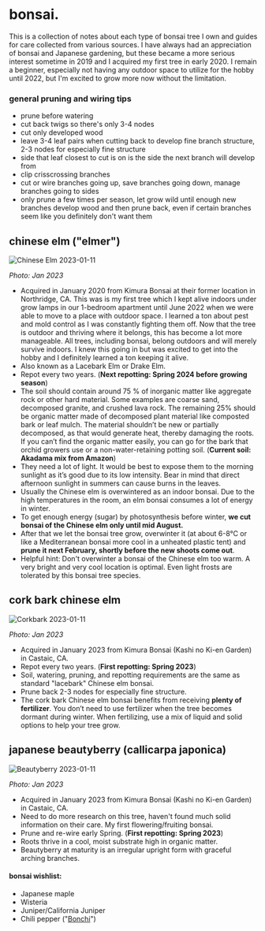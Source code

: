 # bonsai.

This is a collection of notes about each type of bonsai tree I own and guides for care collected from various sources. I have always had an appreciation of bonsai and Japanese gardening, but these became a more serious interest sometime in 2019 and I acquired my first tree in early 2020. I remain a beginner, especially not having any outdoor space to utilize for the hobby until 2022, but I'm excited to grow more now without the limitation.

### general pruning and wiring tips

- prune before watering
- cut back twigs so there's only 3-4 nodes
- cut only developed wood
- leave 3-4 leaf pairs when cutting back to develop fine branch structure, 2-3 nodes for especially fine structure
- side that leaf closest to cut is on is the side the next branch will develop from
- clip crisscrossing branches
- cut or wire branches going up, save branches going down, manage branches going to sides
- only prune a few times per season, let grow wild until enough new branches develop wood and then prune back, even if certain branches seem like you definitely don't want them

## chinese elm ("elmer")

![Chinese Elm 2023-01-11](../media/Chinese%20Elm%202023-01-11.png)

*Photo: Jan 2023*

- Acquired in January 2020 from Kimura Bonsai at their former location in Northridge, CA. This was is my first tree which I kept alive indoors under grow lamps in our 1-bedroom apartment until June 2022 when we were able to move to a place with outdoor space. I learned a ton about pest and mold control as I was constantly fighting them off. Now that the tree is outdoor and thriving where it belongs, this has become a lot more manageable. All trees, including bonsai, belong outdoors and will merely survive indoors. I knew this going in but was excited to get into the hobby and I definitely learned a ton keeping it alive.
- Also known as a Lacebark Elm or Drake Elm.
- Repot every two years. (**Next repotting: Spring 2024 before growing season**)
- The soil should contain around 75 % of inorganic matter like aggregate rock or other hard material. Some examples are coarse sand, decomposed granite, and crushed lava rock. The remaining 25% should be organic matter made of decomposed plant material like composted bark or leaf mulch. The material shouldn’t be new or partially decomposed, as that would generate heat, thereby damaging the roots. If you can’t find the organic matter easily, you can go for the bark that orchid growers use or a non-water-retaining potting soil. (**Current soil: Akadama mix from Amazon**)
- They need a lot of light. It would be best to expose them to the morning sunlight as it’s good due to its low intensity. Bear in mind that direct afternoon sunlight in summers can cause burns in the leaves.
- Usually the Chinese elm is overwintered as an indoor bonsai. Due to the high temperatures in the room, an elm bonsai consumes a lot of energy in winter.
- To get enough energy (sugar) by photosynthesis before winter, **we cut bonsai of the Chinese elm only until mid August.**
- After that we let the bonsai tree grow, overwinter it (at about 6-8°C or like a Mediterranean bonsai more cool in a unheated plastic tent) and **prune it next February, shortly before the new shoots come out**.
- Helpful hint: Don't overwinter a bonsai of the Chinese elm too warm. A very bright and very cool location is optimal. Even light frosts are tolerated by this bonsai tree species.

## cork bark chinese elm

![Corkbark 2023-01-11](../media/Corkbark%202023-01-11.jpg)

*Photo: Jan 2023*

- Acquired in January 2023 from Kimura Bonsai (Kashi no Ki-en Garden) in Castaic, CA.
- Repot every two years. (**First repotting: Spring 2023**)
- Soil, watering, pruning, and repotting requirements are the same as standard "lacebark" Chinese elm bonsai.
- Prune back 2-3 nodes for especially fine structure.
- The cork bark Chinese elm bonsai benefits from receiving **plenty of fertilizer**. You don’t need to use fertilizer when the tree becomes dormant during winter. When fertilizing, use a mix of liquid and solid options to help your tree grow.

## japanese beautyberry (**callicarpa** japonica)

![Beautyberry 2023-01-11](../media/Beautyberry%202023-01-11.jpg)

*Photo: Jan 2023*

- Acquired in January 2023 from Kimura Bonsai (Kashi no Ki-en Garden) in Castaic, CA.
- Need to do more research on this tree, haven't found much solid information on their care. My first flowering/fruiting bonsai.
- Prune and re-wire early Spring. (**First repotting: Spring 2023**)
- Roots thrive in a cool, moist substrate high in organic matter.
- Beautyberry at maturity is an irregular upright form with graceful arching branches.

#### bonsai wishlist:

- Japanese maple
- Wisteria
- Juniper/California Juniper
- Chili pepper ("[Bonchi](https://www.reddit.com/r/Bonchi/)")